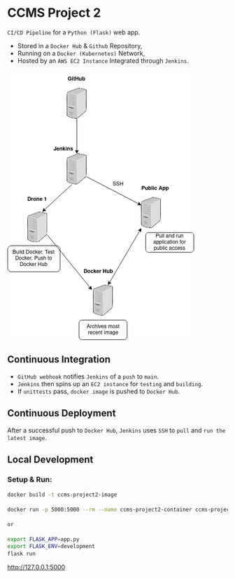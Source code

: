 # CCMS Project 2

`CI/CD Pipeline` for a `Python (Flask)` web app.

- Stored in a `Docker Hub` & `Github` Repository,
- Running on a `Docker (Kubernetes)` Network,
- Hosted by an `AWS EC2 Instance` Integrated through `Jenkins`.

![CICD Pipeline](./extras/proj2-initial-cicd.png)

## Continuous Integration

- `GitHub webhook` notifies `Jenkins` of a `push` to `main`.
- `Jenkins` then spins up an `EC2 instance` for `testing` and `building`.
- If `unittests` pass, `docker image` is pushed to `Docker Hub`.

## Continuous Deployment

After a successful push to `Docker Hub`, `Jenkins` uses `SSH` to `pull` and `run the latest image`.

## Local Development

### Setup & Run:

```bash
docker build -t ccms-project2-image

docker run -p 5000:5000 --rm --name ccms-project2-container ccms-project2-image

or

export FLASK_APP=app.py
export FLASK_ENV=development
flask run
```

<http://127.0.0.1:5000>

